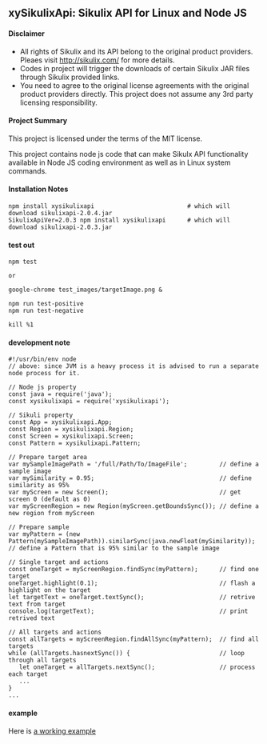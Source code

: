 ## xySikulixApi: Sikulix API for Linux and Node JS

#### Disclaimer
* All rights of Sikulix and its API belong to the original product providers. Pleaes visit http://sikulix.com/ for more details.
* Codes in project will trigger the downloads of certain Sikulix JAR files through Sikulix provided links.
* You need to agree to the original license agreements with the original product providers directly. This project does not assume any 3rd party licensing responsibility.

#### Project Summary
This project is licensed under the terms of the MIT license.

This project contains node js code that can make Sikulx API functionality available in Node JS coding environment as well as in Linux system commands.

#### Installation Notes
```
npm install xysikulixapi                          # which will download sikulixapi-2.0.4.jar
SikulixApiVer=2.0.3 npm install xysikulixapi      # which will download sikulixapi-2.0.3.jar
```

#### test out
```
npm test

or

google-chrome test_images/targetImage.png &

npm run test-positive
npm run test-negative

kill %1
```

#### development note
```
#!/usr/bin/env node
// above: since JVM is a heavy process it is advised to run a separate node process for it.

// Node js property
const java = require('java');
const xysikulixapi = require('xysikulixapi');

// Sikuli property
const App = xysikulixapi.App;
const Region = xysikulixapi.Region;
const Screen = xysikulixapi.Screen;
const Pattern = xysikulixapi.Pattern;

// Prepare target area
var mySampleImagePath = '/full/Path/To/ImageFile';         // define a sample image
var mySimilarity = 0.95;                                   // define similarity as 95%
var myScreen = new Screen();                               // get screen 0 (default as 0)
var myScreenRegion = new Region(myScreen.getBoundsSync()); // define a new region from myScreen

// Prepare sample
var myPattern = (new Pattern(mySampleImagePath)).similarSync(java.newFloat(mySimilarity)); // define a Pattern that is 95% similar to the sample image

// Single target and actions
const oneTarget = myScreenRegion.findSync(myPattern);      // find one target
oneTarget.highlight(0.1);                                  // flash a highlight on the target
let targetText = oneTarget.textSync();                     // retrive text from target
console.log(targetText);                                   // print retrived text

// All targets and actions
const allTargets = myScreenRegion.findAllSync(myPattern);  // find all targets 
while (allTargets.hasnextSync()) {                         // loop through all targets
   let oneTarget = allTargets.nextSync();                  // process each target
   ...
}
...
```

#### example
Here is [a working example](./bin/findTargetImage.js)
